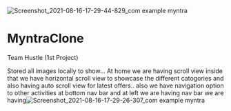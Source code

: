 ![Screenshot_2021-08-16-17-29-44-829_com example myntra](https://user-images.githubusercontent.com/40376163/129563339-651bbb7a-8fac-4e26-b473-594f2e3f0acd.jpg)
# MyntraClone
 Team Hustle (1st Project)



Stored all images locally to show...
At home we are having scroll view inside that we have horizontal scroll view to showcase the different catogories and also having auto scroll view for latest offers.. also we have navigation option to other activities at bottom nav bar and at left we are having nav bar we are having![Screenshot_2021-08-16-17-29-26-307_com example myntra](https://user-images.githubusercontent.com/40376163/129563181-3dc3a4c7-1bac-47e7-9d62-edb6a2f7442d.jpg)
